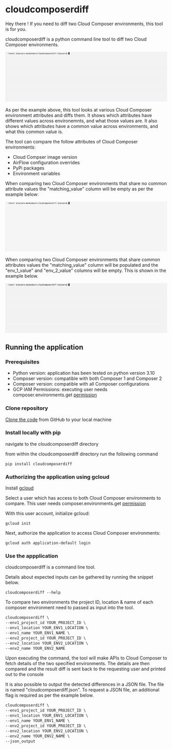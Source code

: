 # cloudcomposerdiff

Hey there ! If you need to diff two Cloud Composer environments, this tool is for you.

cloudcomposerdiff is a python command line tool to diff two Cloud Composer environments.

![gif showing environments with some matches & some differences](img/some_matches.gif)

As per the example above, this tool looks at various Cloud Composer environment
attributes and diffs them. It shows which attributes have different values across
environemnts, and what those values are. It also shows which attributes have a common
value across environments, and what this common value is.

The tool can compare the follow attributes of Cloud Composer environments:

* Cloud Compser image version
* AirFlow configuration overrides
* PyPi packages
* Environment variables

When comparing two Cloud Composer environments that share no common attribute values
the "matching_value" column will be empty as per the example below:

![gif showing environments with zero matches](img/no_matches.gif)

When comparing two Cloud Composer environments that share common attributes values
the "matching_value" column will be populated and the "env_1_value" and "env_2_value"
columns will be empty. This is shown in the example below.

![gif showing environments with lots of matches](img/lots_of_matches.gif)


## Running the application

### Prerequisites

 * Python version: application has been tested on python version 3.10
 * Composer version:  compatible with both Composer 1 and Composer 2
 * Composer version:  compatible with all Composer configurations
 * GCP IAM Permissions: executing user needs composer.environments.get [permission](https://cloud.google.com/composer/docs/how-to/access-control#permissions_for_api_methods)

### Clone repository

[Clone the code](https://docs.github.com/en/repositories/creating-and-managing-repositories/cloning-a-repository) from GitHub to your local machine

### Install locally with pip

navigate to the cloudcomposerdiff directory

from within the cloudcomposerdiff directory run the following command

```shell
pip install cloudcomposerdiff
```

### Authorizing the application using gcloud

Install [gcloud](https://cloud.google.com/sdk/gcloud)

Select a user which has access to both Cloud Composer environments to compare. This user
needs composer.environments.get [permission](https://cloud.google.com/composer/docs/how-to/access-control#permissions_for_api_methods)

With this user account, initialize gcloud:

```shell
gcloud init
```

Next, authorize the application to access Cloud Composer environments:

```shell
gcloud auth application-default login
```

### Use the appplication

cloudcomposerdiff is a command line tool. 

Details about expected inputs can be gathered by running the snippet below.

```shell
cloudcomposerdiff --help
```

To compare two environments the project ID, location & name of each composer environment
need to passed as input into the tool. 

```shell
cloudcomposerdiff \
--env1_project_id YOUR_PROJECT_ID \
--env1_location YOUR_ENV1_LOCATION \
--env1_name YOUR_ENV1_NAME \
--env2_project_id YOUR_PROJECT_ID \
--env2_location YOUR_ENV2_LOCATION \
--env2_name YOUR_ENV2_NAME
```

Upon executing the command, the tool will make APIs to Cloud Composer to fetch details
of the two specified environments. The details are then compared and the result diff
is sent back to the requesting user and printed out to the console

It is also possible to output the detected differences in a JSON file. The file is
named "cloudcomposerdiff.json". To request a JSON file, an additional flag is required
as per the example below.

```shell
cloudcomposerdiff \
--env1_project_id YOUR_PROJECT_ID \
--env1_location YOUR_ENV1_LOCATION \
--env1_name YOUR_ENV1_NAME \
--env2_project_id YOUR_PROJECT_ID \
--env2_location YOUR_ENV2_LOCATION \
--env2_name YOUR_ENV2_NAME \
--json_output
```